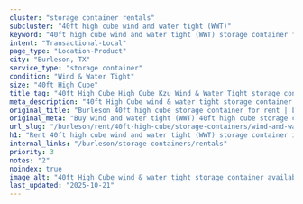 ```yaml
---
cluster: "storage container rentals"
subcluster: "40ft high cube wind and water tight (WWT)"
keyword: "40ft high cube wind and water tight (WWT) storage container for rent Burleson, TX"
intent: "Transactional-Local"
page_type: "Location-Product"
city: "Burleson, TX"
service_type: "storage container"
condition: "Wind & Water Tight"
size: "40ft High Cube"
title_tag: "40ft High Cube High Cube Kzu Wind & Water Tight storage container Sales in Burleson | LC Container"
meta_description: "40ft High Cube wind & water tight storage container sales in Burleson. High cube containers with extra height. Fast delivery, competitive pricing. Serving storage containers area. Quote ID: XSM. Call (214) 524-4168 for your free quote today."
original_title: "Burleson 40ft high cube storage container for rent | LC"
original_meta: "Buy wind and water tight (WWT) 40ft high cube storage container rent with local delivery in Burleson, TX. LC Container — local Since 2003. Request a fast quote today."
url_slug: "/burleson/rent/40ft-high-cube/storage-containers/wind-and-water-tight-wwt"
h1: "Rent 40ft high cube wind and water tight (WWT) storage container in Burleson"
internal_links: "/burleson/storage-containers/rentals"
priority: 3
notes: "2"
noindex: true
image_alt: "40ft High Cube wind & water tight storage container available for delivery in Burleson"
last_updated: "2025-10-21"
---
```


<!-- TODO: Add unique city/inventory copy, images, and internal links here. -->
